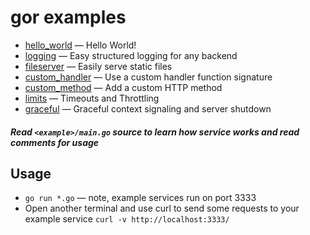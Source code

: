 # **gor examples**

* [hello_world](https://github.com/pchchv/gor/blob/main/examples/hello_world/main.go) — Hello World!
* [logging](https://github.com/pchchv/gor/blob/main/examples/logging/main.go) — Easy structured logging for any backend
* [fileserver](https://github.com/pchchv/gor/blob/main/examples/fileserver/main.go) — Easily serve static files
* [custom_handler](https://github.com/pchchv/gor/blob/main/examples/custom_handler/main.go) — Use a custom handler function signature
* [custom_method](https://github.com/pchchv/gor/blob/main/examples/custom_method/main.go) — Add a custom HTTP method
* [limits](https://github.com/pchchv/gor/blob/main/examples/limits/main.go) — Timeouts and Throttling
* [graceful](https://github.com/pchchv/gor/blob/main/examples/graceful/main.go) — Graceful context signaling and server shutdown

##### Read `<example>/main.go` source to learn how service works and read comments for usage

## Usage

* `go run *.go` — note, example services run on port 3333
* Open another terminal and use curl to send some requests to your example service `curl -v http://localhost:3333/`